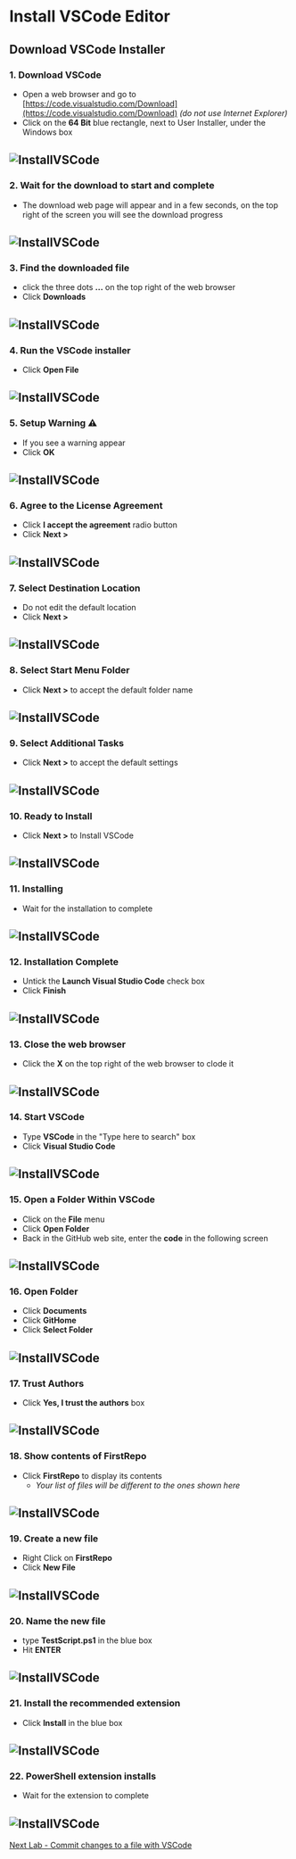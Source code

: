 # Install VSCode Editor

## Download VSCode Installer 

### 1. Download VSCode
- Open a web browser and go to  [https://code.visualstudio.com/Download](https://code.visualstudio.com/Download) *(do not use Internet Explorer)* 
- Click on the **64 Bit** blue rectangle, next to User Installer, under the Windows box

![InstallVSCode](../Pics/ivc01.jpg)
---

### 2. Wait for the download to start and complete
- The download web page will appear and in a few seconds, on the top right of the screen you will see the download progress

![InstallVSCode](../Pics/ivc02.jpg)
---

### 3. Find the downloaded file
- click the three dots **...** on the top right of the web browser
- Click **Downloads**

![InstallVSCode](../Pics/ivc03.jpg)
---

### 4. Run the VSCode installer
- Click **Open File**

![InstallVSCode](../Pics/ivc04.jpg)
---


### 5. Setup Warning ⚠ 
- If you see a warning appear
- Click **OK**

![InstallVSCode](../Pics/ivc05.jpg)
---

### 6. Agree to the License Agreement 
- Click **I accept the agreement** radio button
- Click **Next >**

![InstallVSCode](../Pics/ivc06.jpg)
---


### 7. Select Destination Location
- Do not edit the default location 
- Click **Next >**

![InstallVSCode](../Pics/ivc07.jpg)
---

### 8. Select Start Menu Folder
- Click **Next >** to accept the default folder name

![InstallVSCode](../Pics/ivc08.jpg)
---

### 9. Select Additional Tasks 
- Click **Next >** to accept the default settings

![InstallVSCode](../Pics/ivc09.jpg)
---


### 10. Ready to Install
- Click **Next >** to Install VSCode

![InstallVSCode](../Pics/ivc10.jpg)
---


### 11. Installing
- Wait for the installation to complete

![InstallVSCode](../Pics/ivc11.jpg)
---


### 12. Installation Complete
- Untick the **Launch Visual Studio Code** check box
- Click **Finish**

![InstallVSCode](../Pics/ivc12.jpg)
---


### 13. Close the web browser
- Click the **X** on the top right of the web browser to clode it

![InstallVSCode](../Pics/ivc13.jpg)
---


### 14. Start VSCode
- Type **VSCode** in the "Type here to search" box
- Click **Visual Studio Code**

![InstallVSCode](../Pics/ivc14.jpg)
---


### 15. Open a Folder Within VSCode
- Click on the **File** menu
- Click **Open Folder**
- Back in the GitHub web site, enter the **code** in the following screen

![InstallVSCode](../Pics/ivc16.jpg)
---


### 16. Open Folder
- Click **Documents**
- Click **GitHome**
- Click **Select Folder**

![InstallVSCode](../Pics/ivc17.jpg)
---


### 17. Trust Authors
- Click **Yes, I trust the authors** box

![InstallVSCode](../Pics/ivc18.jpg)
---


### 18. Show contents of FirstRepo
- Click **FirstRepo** to display its contents
  - *Your list of files will be different to the ones shown here*

![InstallVSCode](../Pics/ivc19.jpg)
---


### 19. Create a new file
- Right Click on **FirstRepo**
- Click **New File**

![InstallVSCode](../Pics/ivc20.jpg)
---


### 20. Name the new file
- type **TestScript.ps1** in the blue box
- Hit **ENTER**

![InstallVSCode](../Pics/ivc21.jpg)
---


### 21. Install the recommended extension 
- Click **Install** in the blue box

![InstallVSCode](../Pics/ivc22.jpg)
---


### 22. PowerShell extension installs
- Wait for the extension to complete

![InstallVSCode](../Pics/ivc23.jpg)
---


[Next Lab - Commit changes to a file with VSCode](7-GitInVSCode.md#git-is-easy-to-use-from-vscode)
